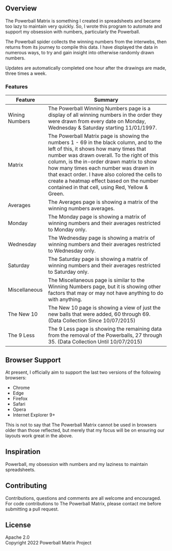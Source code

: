 ## Overview

The Powerball Matrix is something I created in spreadsheets and became too lazy to maintain very quickly. So, I wrote this program to automate and support my obsession with numbers, particularly the Powerball.

The Powerball spider collects the winning numbers from the interwebs, then returns from its journey to compile this data. I have displayed the data in numerous ways, to try and gain insight into otherwise randomly drawn numbers.

Updates are automatically completed one hour after the drawings are made, three times a week.

### Features

| Feature                                | Summary                                                                                                                                                                                                                                                     |
|----------------------------------------|-------------------------------------------------------------------------------------------------------------------------------------------------------------------------------------------------------------------------------------------------------------|
| Wining Numbers  | The Powerball Winning Numbers page is a display of all winning numbers in the order they were drawn from every date on Monday, Wednesday & Saturday starting 11/01/1997.  |
| Matrix  | The Powerball Matrix page is showing the numbers 1 - 69 in the black column, and to the left of this, it shows how many times that number was drawn overall. To the right of this column, is the in-order drawn matrix to show how many times each number was drawn in that exact order. I have also colored the cells to create a heatmap effect based on the number contained in that cell, using Red, Yellow & Green.  |
| Averages  | The Averages page is showing a matrix of the winning numbers averages.  |
| Monday  | The Monday page is showing a matrix of winning numbers and their averages restricted to Monday only.  |
| Wednesday  | The Wednesday page is showing a matrix of winning numbers and their averages restricted to Wednesday only.  |
| Saturday  | The Saturday page is showing a matrix of winning numbers and their averages restricted to Saturday only.  |
| Miscellaneous  | The Miscellaneous page is similar to the Winning Numbers page, but it is showing other factors that may or may not have anything to do with anything.  |
| The New 10  | The New 10 page is showing a view of just the new balls that were added, 60 through 69. (Data Collection Since 10/07/2015)  |
| The 9 Less  | The 9 Less page is showing the remaining data from the removal of the Powerballs, 27 through 35. (Data Collection Until 10/07/2015)  |

## Browser Support

At present, I officially aim to support the last two versions of the following browsers:

* Chrome
* Edge
* Firefox
* Safari
* Opera
* Internet Explorer 9+

This is not to say that The Powerball Matrix cannot be used in browsers older than those reflected, but merely that my focus will be on ensuring our layouts work great in the above.

## Inspiration

Powerball, my obsession with numbers and my laziness to maintain spreadsheets.

## Contributing

Contributions, questions and comments are all welcome and encouraged. For code contributions to The Powerball Matrix, please contact me before submitting a pull request.

## License

Apache 2.0  
Copyright 2022 Powerball Matrix Project
